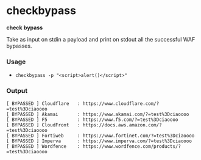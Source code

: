 # checkbypass

**check** **bypass**

Take as input on stdin a payload and print on stdout all the successful WAF bypasses.  

### Usage

- `checkbypass -p "<script>alert()</script>"`

### Output

```
[ BYPASSED ] Cloudflare   : https://www.cloudflare.com/?=test%3Dciaoooo
[ BYPASSED ] Akamai       : https://www.akamai.com/?=test%3Dciaoooo
[ BYPASSED ] F5           : https://www.f5.com/?=test%3Dciaoooo
[ BYPASSED ] CloudFront   : https://docs.aws.amazon.com/?=test%3Dciaoooo
[ BYPASSED ] Fortiweb     : https://www.fortinet.com/?=test%3Dciaoooo
[ BYPASSED ] Imperva      : https://www.imperva.com/?=test%3Dciaoooo
[ BYPASSED ] Wordfence    : https://www.wordfence.com/products/?=test%3Dciaoooo
```
